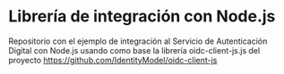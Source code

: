 # Librería de integración con Node.js
Repositorio con el ejemplo de integración al Servicio de Autenticación Digital con Node.js usando como base la librería oidc-client-js.js del proyecto https://github.com/IdentityModel/oidc-client-js
